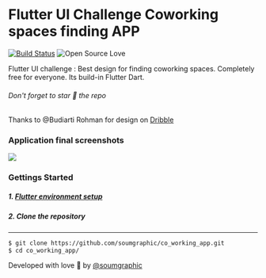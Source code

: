 # Flutter UI Challenge Coworking spaces finding APP
[![Build Status](https://travis-ci.org/joemccann/dillinger.svg?branch=master)](https://travis-ci.org/joemccann/dillinger) ![Open Source Love](https://badges.frapsoft.com/os/v2/open-source.svg?v=103)

Flutter UI challenge : Best design for finding coworking spaces.
Completely free for everyone. Its build-in Flutter Dart.

###### Don't forget to star 🌟 the repo

Thanks to @Budiarti Rohman for design on [Dribble](https://dribbble.com/shots/10702991-Co-working-App-UI-Design)
### Application final screenshots
![](https://github.com/soumgraphic/co_working_app/blob/master/Screenshots/Coworking%20app%20mockup.jpg?raw=true)
### Gettings Started
##### 1. [Flutter environment setup](https://flutter.dev/docs/get-started/install)
##### 2. Clone the repository
---
```sh
$ git clone https://github.com/soumgraphic/co_working_app.git
$ cd co_working_app/
```
Developed with love 💖 by [@soumgraphic](https://github.com/soumgraphic/)
